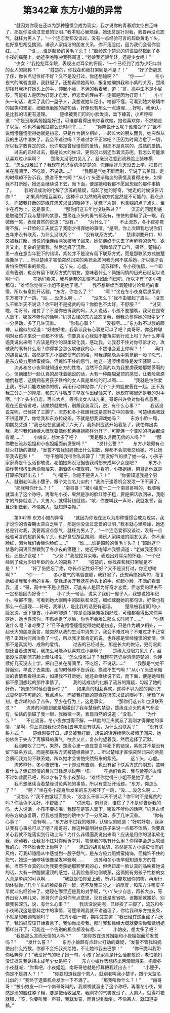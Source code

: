 # 　　第342章 东方小娘的异常
　　“就因为你现在还以为那种憧憬会成为现实，我才说你的青春期太空白乏味了，那是你没谈过恋爱的证明，”我本就心里烦躁，她还总是针对我，我要再没点怨气，就枉为男人了，“一个连恋爱都没谈过，没有一点经验可言的超龄黄毛丫头，也好意思胡乱揣测，诽谤人家纯洁的朋友关系，你不用脸红，因为我们会替你脸红……”
　　“谁……谁是超龄的黄毛丫头？！”超龄这个禁忌的词语显然戳到了冬小夜的痛楚上，她近乎咆哮冲我强调道：“老娘我还很年轻，还是少女呢！”
　　“少女？”我挖挖耳朵眼，表现出对耳朵的怀疑，“一个已经到了成为少妇年龄的女人的简称？”
　　“姓楚的，你找茬和我打架呢是不是？！”
　　“好了伤疤忘了疼，你长点记性好不好？又不是没打过，你还想输啊？”
　　“你——”
　　冬小夜气的嘴唇直颤，我舒服了，还想再损她两句，报复她编排我和小紫的关系，楚缘却拨开我抚在她头上的手，仰起小脸，不满的看着我，道：“哥，高中生不是小屁孩，可能有人是因为好奇才恋爱，但恋爱的理由不一定都是因为好奇！”
　　小丫头一句话，说呆了我们一屋子人，我想说她年纪小，啥都不懂，可看到她大眼睛中的固执和坚定，细细琢磨她的那句话，好像也有那么一点道理……好吧，我承认，是比我的话更有道理。
　　楚缘被我们盯的小脸发烫，垂下螓首，小声哼唧道：“你是没跟紫苑姐姐好过，可谁都看得出来你喜欢她，她也喜欢你，不然她走了以后，你也不会难过那么长时间了……”
　　“你瞎说什么呢？谁难受了？”且不说懵懵懂懂觉得她就是初恋，只是作为朝夕相处，一起长大的朋友而言，她突然从我的生活中消失了，我会不难过吗？不难过才不正常吧？正因为时间治愈了一切，所以我才敢肯定的说，也许那是曾经憧憬的爱情，但那不是真实的、成熟的爱情。
　　过去的已经过去，那是长大的佐证，更何况此刻还当着流苏呢，我怎么可能承认喜欢过小紫啊？
　　楚缘太没眼力见儿了，丝毫没注意到流苏脸上醋味横生，“怎么没难过了？我现在还记得清清楚楚的，你连续好几天没去上学，把自己关在房间里，不吃饭，不说话……”
　　“我那是气她不辞而别，早说了去美国，走的时候却不告诉我，换谁不生气啊？”从小丫头逐渐黯淡的表情我看得出来，如果我不打断她，她还会继续说下去，而下面，便是她和我都不愿回想起的那件事情了。
　　我的话成功的化解了流苏的猜疑，勾起了她的好奇，“她走的时候没告诉你？”
　　如果真的相互喜欢，这种不以为然的离别方式显然是不可能的，我点点头，而被我打断的楚缘在流苏求证的眼神下，犹豫了片刻，也含糊的点了点头，至少在行为上，这是事实。
　　“那你们这五年也没联系过？”
　　流苏的问题到底是触碰到了我与楚缘的禁忌，楚缘连点头的勇气都没有，怯怯的偷瞄了我一眼，我微微一笑，表现自然的说道：“没有。”
　　“为什么？”
　　不止流苏，冬小夜亦觉得不解，一转脸的工夫就忘了我刚才得罪她的事情，“是啊，你上次跟我也说你们五年来没有联系，为什么没联系？”
　　“没有联系方式。”
　　楚缘刚要开口，却又被我打断，想说的话连续两次被堵了回来，她仿佛终于失去了再解释的勇气，欲言又止，复杂的望着我，然后选择了沉默。
　　我暗暗叹了口气，果然，楚缘心里一直在意当年犯下的错误，紫苑并不是没有留下联系方式，而是那联系方式被楚缘撕掉了……所以楚缘才害怕突然归来的紫苑会质问我为何不联系她，所以她才会害怕突然归来的紫苑。
　　这丫头，心虚。
　　流苏释怀，冬小夜恍悟，一个即没有告别，也没有留下联系方式的朋友，意味着什么？俩妞同情的目光已经足以说明一切。
　　在她们看来，我与紫苑的友情不过如此而已吧，所以才有了冬小夜那句，“难怪你觉得三小姐不是她了呢。”
　　我不想继续当着楚缘讨论紫苑的事情，所以有意扯开话题，“东方，你怎么了？”
　　“啊？”坐在冬小夜身后发呆的东方被吓了一跳，“没……没怎么啊……”
　　“没怎么？”我不由皱起了眉头，“没怎么干嘛半天不说话？你平时不是挺贫的吗？你脸色不太好，不舒服？”
　　“讨厌啦，南哥哥，谁贫了？不是你告诉我的吗，大人说话，小孩不要插嘴，我现在是寄人篱下，哪敢不听你的话啊。”机灵古怪的东方故态复萌，但我总觉得她的眼中少了一分灵动，多了几许沉重。
　　“你有心事？”
　　“没有啊……”东方敌不过我的眼神，认输似的叹道：“好啦好啦，我承认我有心事总可以了吧？南哥哥，你这种聪明对女孩子来说一点都不体贴，你要真关心我就不能落实到行动上吗？为什么非得逼我说出来啊？应该是用你的温柔软化我，感动我，让我忍不住对你倾诉才对，攻破我的嘴有什么用？你得学会怎么攻破我的心，不然谁会爱上你啊？！”
　　满口的胡言乱语，虽然是东方小娘皮惯有的风格，可我却隐隐从中感觉到一股子怨气，是东方极力用娇蛮掩饰，但掩饰不住的怨气，她这一通啰嗦很像是发牢骚啊……
　　流苏和冬小夜早就知道东方的性格，当然不会真的以为我要虏获她那颗萝莉的心，但俩妞却一脸认真的品味着她说的话，大有一种醍醐灌顶的感觉，让我险些原地倒栽葱，这俩拥有男孩子性格的女人真是单纯的可以啊……
　　“我就是怕你爱上我，所以只能攻破你的嘴，再用行动体贴你，”几个丫头的脸皮叠在一起，还不及我三分之一的厚度，和东方斗嘴皮子早就斗出经验来了，她现在哪里还是我的对手啊，“小丫头少自恋，再长大点，等养出女人味儿来，哥哥兴许会对你有点意思，现在还是省省吧，该撒娇就撒娇，别跟我装深沉，说，有什么心事？”
　　我话没说完呢，已经挨了三脚了，流苏和冬小夜踢我这是意料之中的事情，可楚缘踢我就不讲道理了，你给我和东方拉皮条，不就是想我调戏她吗？
　　东方小脸一黯，期期艾艾道：“我已经在这里藏了六天了，我妈妈应该开始着急了，我怕你出卖我，那时我和缘缘大概就要像你和紫姐姐那样分开了，可能连一个告别的机会都没有呢……”
　　小娘皮，想太多了吧？
　　“我是那么言而无信的人吗？”
　　“那你敢在流苏姐姐和小夜姐姐面前发誓吗？”
　　“发什么誓？”
　　东方小娘颇有点趁火打劫的嫌疑，“发誓不管我妈妈使出什么招数，你都不会把我交给她，不让她带我去巴黎！”
　　“你干脆叫我带你私奔算了！”我没好气的喷了她一句，小孩子家家真是什么话都敢说，老怕她妈没证据告我诱拐未成年少女是吧？
　　东方小娘作势想挤出两滴眼泪来，抱着冬小夜就喊，“你看吧，小夜姐姐，南哥哥他就是打算把我赶出去！”
　　“小楚子，你是不是男人？！”
　　“你要知道我是个男人，就别老叫我小楚子，跟个太监名儿似的！”我终于逮着机会发泄一下不满了。
　　“那我叫你什么？！”
　　“南哥哥！”被小娘皮一口一个南哥哥叫的，我顺嘴就溜出了这个称呼，再看冬小夜，果然是涨的脸红脖子粗，要是把话收回来，我刚才的气势就没了，大男人，就得将错就错，“咳，你要叫我一声哥，我就发誓，而且说到做到，不像某人，就知道耍赖。”

　　第342章 东方小娘的异常
　　“就因为你现在还以为那种憧憬会成为现实，我才说你的青春期太空白乏味了，那是你没谈过恋爱的证明，”我本就心里烦躁，她还总是针对我，我要再没点怨气，就枉为男人了，“一个连恋爱都没谈过，没有一点经验可言的超龄黄毛丫头，也好意思胡乱揣测，诽谤人家纯洁的朋友关系，你不用脸红，因为我们会替你脸红……”
　　“谁……谁是超龄的黄毛丫头？！”超龄这个禁忌的词语显然戳到了冬小夜的痛楚上，她近乎咆哮冲我强调道：“老娘我还很年轻，还是少女呢！”
　　“少女？”我挖挖耳朵眼，表现出对耳朵的怀疑，“一个已经到了成为少妇年龄的女人的简称？”
　　“姓楚的，你找茬和我打架呢是不是？！”
　　“好了伤疤忘了疼，你长点记性好不好？又不是没打过，你还想输啊？”
　　“你——”
　　冬小夜气的嘴唇直颤，我舒服了，还想再损她两句，报复她编排我和小紫的关系，楚缘却拨开我抚在她头上的手，仰起小脸，不满的看着我，道：“哥，高中生不是小屁孩，可能有人是因为好奇才恋爱，但恋爱的理由不一定都是因为好奇！”
　　小丫头一句话，说呆了我们一屋子人，我想说她年纪小，啥都不懂，可看到她大眼睛中的固执和坚定，细细琢磨她的那句话，好像也有那么一点道理……好吧，我承认，是比我的话更有道理。
　　楚缘被我们盯的小脸发烫，垂下螓首，小声哼唧道：“你是没跟紫苑姐姐好过，可谁都看得出来你喜欢她，她也喜欢你，不然她走了以后，你也不会难过那么长时间了……”
　　“你瞎说什么呢？谁难受了？”且不说懵懵懂懂觉得她就是初恋，只是作为朝夕相处，一起长大的朋友而言，她突然从我的生活中消失了，我会不难过吗？不难过才不正常吧？正因为时间治愈了一切，所以我才敢肯定的说，也许那是曾经憧憬的爱情，但那不是真实的、成熟的爱情。
　　过去的已经过去，那是长大的佐证，更何况此刻还当着流苏呢，我怎么可能承认喜欢过小紫啊？
　　楚缘太没眼力见儿了，丝毫没注意到流苏脸上醋味横生，“怎么没难过了？我现在还记得清清楚楚的，你连续好几天没去上学，把自己关在房间里，不吃饭，不说话……”
　　“我那是气她不辞而别，早说了去美国，走的时候却不告诉我，换谁不生气啊？”从小丫头逐渐黯淡的表情我看得出来，如果我不打断她，她还会继续说下去，而下面，便是她和我都不愿回想起的那件事情了。
　　我的话成功的化解了流苏的猜疑，勾起了她的好奇，“她走的时候没告诉你？”
　　如果真的相互喜欢，这种不以为然的离别方式显然是不可能的，我点点头，而被我打断的楚缘在流苏求证的眼神下，犹豫了片刻，也含糊的点了点头，至少在行为上，这是事实。
　　“那你们这五年也没联系过？”
　　流苏的问题到底是触碰到了我与楚缘的禁忌，楚缘连点头的勇气都没有，怯怯的偷瞄了我一眼，我微微一笑，表现自然的说道：“没有。”
　　“为什么？”
　　不止流苏，冬小夜亦觉得不解，一转脸的工夫就忘了我刚才得罪她的事情，“是啊，你上次跟我也说你们五年来没有联系，为什么没联系？”
　　“没有联系方式。”
　　楚缘刚要开口，却又被我打断，想说的话连续两次被堵了回来，她仿佛终于失去了再解释的勇气，欲言又止，复杂的望着我，然后选择了沉默。
　　我暗暗叹了口气，果然，楚缘心里一直在意当年犯下的错误，紫苑并不是没有留下联系方式，而是那联系方式被楚缘撕掉了……所以楚缘才害怕突然归来的紫苑会质问我为何不联系她，所以她才会害怕突然归来的紫苑。
　　这丫头，心虚。
　　流苏释怀，冬小夜恍悟，一个即没有告别，也没有留下联系方式的朋友，意味着什么？俩妞同情的目光已经足以说明一切。
　　在她们看来，我与紫苑的友情不过如此而已吧，所以才有了冬小夜那句，“难怪你觉得三小姐不是她了呢。”
　　我不想继续当着楚缘讨论紫苑的事情，所以有意扯开话题，“东方，你怎么了？”
　　“啊？”坐在冬小夜身后发呆的东方被吓了一跳，“没……没怎么啊……”
　　“没怎么？”我不由皱起了眉头，“没怎么干嘛半天不说话？你平时不是挺贫的吗？你脸色不太好，不舒服？”
　　“讨厌啦，南哥哥，谁贫了？不是你告诉我的吗，大人说话，小孩不要插嘴，我现在是寄人篱下，哪敢不听你的话啊。”机灵古怪的东方故态复萌，但我总觉得她的眼中少了一分灵动，多了几许沉重。
　　“你有心事？”
　　“没有啊……”东方敌不过我的眼神，认输似的叹道：“好啦好啦，我承认我有心事总可以了吧？南哥哥，你这种聪明对女孩子来说一点都不体贴，你要真关心我就不能落实到行动上吗？为什么非得逼我说出来啊？应该是用你的温柔软化我，感动我，让我忍不住对你倾诉才对，攻破我的嘴有什么用？你得学会怎么攻破我的心，不然谁会爱上你啊？！”
　　满口的胡言乱语，虽然是东方小娘皮惯有的风格，可我却隐隐从中感觉到一股子怨气，是东方极力用娇蛮掩饰，但掩饰不住的怨气，她这一通啰嗦很像是发牢骚啊……
　　流苏和冬小夜早就知道东方的性格，当然不会真的以为我要虏获她那颗萝莉的心，但俩妞却一脸认真的品味着她说的话，大有一种醍醐灌顶的感觉，让我险些原地倒栽葱，这俩拥有男孩子性格的女人真是单纯的可以啊……
　　“我就是怕你爱上我，所以只能攻破你的嘴，再用行动体贴你，”几个丫头的脸皮叠在一起，还不及我三分之一的厚度，和东方斗嘴皮子早就斗出经验来了，她现在哪里还是我的对手啊，“小丫头少自恋，再长大点，等养出女人味儿来，哥哥兴许会对你有点意思，现在还是省省吧，该撒娇就撒娇，别跟我装深沉，说，有什么心事？”
　　我话没说完呢，已经挨了三脚了，流苏和冬小夜踢我这是意料之中的事情，可楚缘踢我就不讲道理了，你给我和东方拉皮条，不就是想我调戏她吗？
　　东方小脸一黯，期期艾艾道：“我已经在这里藏了六天了，我妈妈应该开始着急了，我怕你出卖我，那时我和缘缘大概就要像你和紫姐姐那样分开了，可能连一个告别的机会都没有呢……”
　　小娘皮，想太多了吧？
　　“我是那么言而无信的人吗？”
　　“那你敢在流苏姐姐和小夜姐姐面前发誓吗？”
　　“发什么誓？”
　　东方小娘颇有点趁火打劫的嫌疑，“发誓不管我妈妈使出什么招数，你都不会把我交给她，不让她带我去巴黎！”
　　“你干脆叫我带你私奔算了！”我没好气的喷了她一句，小孩子家家真是什么话都敢说，老怕她妈没证据告我诱拐未成年少女是吧？
　　东方小娘作势想挤出两滴眼泪来，抱着冬小夜就喊，“你看吧，小夜姐姐，南哥哥他就是打算把我赶出去！”
　　“小楚子，你是不是男人？！”
　　“你要知道我是个男人，就别老叫我小楚子，跟个太监名儿似的！”我终于逮着机会发泄一下不满了。
　　“那我叫你什么？！”
　　“南哥哥！”被小娘皮一口一个南哥哥叫的，我顺嘴就溜出了这个称呼，再看冬小夜，果然是涨的脸红脖子粗，要是把话收回来，我刚才的气势就没了，大男人，就得将错就错，“咳，你要叫我一声哥，我就发誓，而且说到做到，不像某人，就知道耍赖。”

